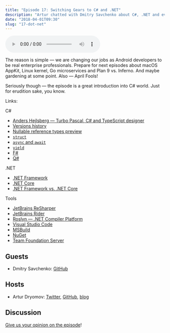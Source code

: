```yaml
---
title: "Episode 17: Switching Gears to C# and .NET"
description: "Artur chatted with Dmitry Savchenko about C#, .NET and everything in between."
date: "2018-04-01T09:30"
slug: "17-dot-net"
---
```

<audio controls preload="metadata">
  <source src="https://artemzin.com/static/thecontext/episodes/The.Context.episode.17.mp3" type="audio/mpeg">
</audio>

The reason is simple — we are changing our jobs as Android developers to be real enterprise professionals.
Prepare for next episodes about macOS AppKit, Linux kernel, Go microservices and Plan 9 vs. Inferno.
And maybe gardening at some point. Also — April Fools!

Seriously though — the episode is a great introduction into C# world. Just for erudition sake, you know.

Links:

C#

* [Anders Hejlsberg — Turbo Pascal, C# and TypeScript designer](https://en.wikipedia.org/wiki/Anders_Hejlsberg)
* [Versions history](https://docs.microsoft.com/en-us/dotnet/csharp/whats-new/csharp-version-history)
* [Nullable reference types preview](https://github.com/dotnet/csharplang/wiki/Nullable-Reference-Types-Preview)
* [`struct`](https://docs.microsoft.com/en-us/dotnet/csharp/language-reference/keywords/struct)
* [`async` and `await`](https://docs.microsoft.com/en-us/dotnet/csharp/async)
* [`yield`](https://docs.microsoft.com/en-us/dotnet/csharp/language-reference/keywords/yield)
* [F#](http://fsharp.org/)
* [Q#](https://docs.microsoft.com/en-us/quantum/quantum-qr-intro)

.NET

* [.NET Framework](https://en.wikipedia.org/wiki/.NET_Framework)
* [.NET Core](https://docs.microsoft.com/en-us/dotnet/core/)
* [.NET Framework vs. .NET Core](https://docs.microsoft.com/en-us/dotnet/standard/choosing-core-framework-server)

Tools

* [JetBrains ReSharper](https://www.jetbrains.com/resharper/)
* [JetBrains Rider](https://www.jetbrains.com/rider/)
* [Roslyn — .NET Compiler Platform](https://github.com/dotnet/roslyn)
* [Visual Studio Code](https://code.visualstudio.com/)
* [MSBuild](https://docs.microsoft.com/en-us/visualstudio/msbuild/msbuild)
* [NuGet](https://www.nuget.org/)
* [Team Foundation Server](https://www.visualstudio.com/tfs/)


## Guests

* Dmitry Savchenko: [GitHub](https://github.com/dsav)

## Hosts

* Artur Dryomov: [Twitter](https://twitter.com/arturdryomov), [GitHub](https://github.com/ming13), [blog](https://arturdryomov.online)

## Discussion

[Give us your opinion on the episode](https://github.com/artem-zinnatullin/TheContext-Podcast/issues/90)!
